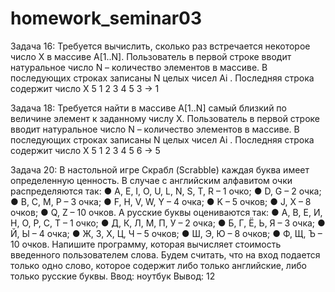 # homework_seminar03

Задача 16: Требуется вычислить, сколько раз встречается некоторое
число X в массиве A[1..N]. Пользователь в первой строке вводит
натуральное число N – количество элементов в массиве. В последующих
строках записаны N целых чисел Ai
. Последняя строка содержит число X
5
1 2 3 4 5
3
-> 1

Задача 18: Требуется найти в массиве A[1..N] самый близкий по
величине элемент к заданному числу X. Пользователь в первой строке
вводит натуральное число N – количество элементов в массиве. В
последующих строках записаны N целых чисел Ai
. Последняя строка
содержит число X
5
1 2 3 4 5
6
-> 5

Задача 20: В настольной игре Скрабл (Scrabble) каждая буква имеет определенную
ценность. В случае с английским алфавитом очки распределяются так:
● A, E, I, O, U, L, N, S, T, R – 1 очко;
● D, G – 2 очка;
● B, C, M, P – 3 очка;
● F, H, V, W, Y – 4 очка;
● K – 5 очков;
● J, X – 8 очков;
● Q, Z – 10 очков.
А русские буквы оцениваются так:
● А, В, Е, И, Н, О, Р, С, Т – 1 очко;
● Д, К, Л, М, П, У – 2 очка;
● Б, Г, Ё, Ь, Я – 3 очка;
● Й, Ы – 4 очка;
● Ж, З, Х, Ц, Ч – 5 очков;
● Ш, Э, Ю – 8 очков;
● Ф, Щ, Ъ – 10 очков.
Напишите программу, которая вычисляет стоимость введенного пользователем слова.
Будем считать, что на вход подается только одно слово, которое содержит либо только
английские, либо только русские буквы.
Ввод:
ноутбук
Вывод:
12
